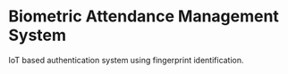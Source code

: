 # Biometric Attendance Management System

IoT based authentication system using fingerprint identification.

